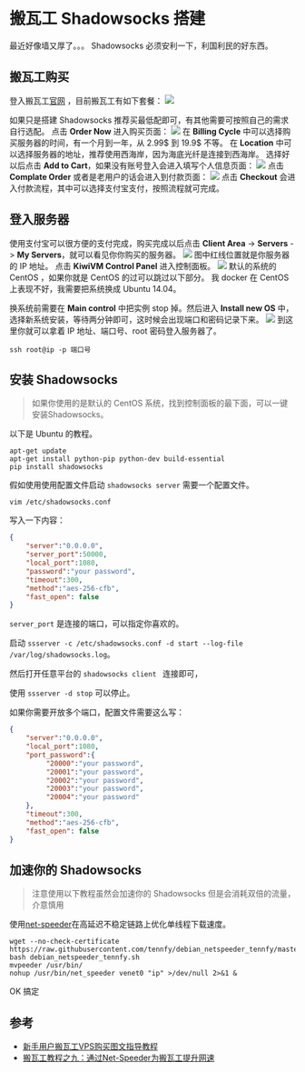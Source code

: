# 搬瓦工 Shadowsocks 搭建
最近好像墙又厚了。。。
Shadowsocks 必须安利一下，利国利民的好东西。
<!--more-->
## 搬瓦工购买
登入搬瓦工[官网](https://bandwagonhost.com) ，目前搬瓦工有如下套餐：
![](http://7xtq0y.com1.z0.glb.clouddn.com/14623721191033.jpg)

如果只是搭建 Shadowsocks 推荐买最低配即可，有其他需要可按照自己的需求自行选配。
点击 **Order Now** 进入购买页面：
![](http://7xtq0y.com1.z0.glb.clouddn.com/14623725070706.jpg)
在 **Billing Cycle** 中可以选择购买服务器的时间，有一个月到一年，从 2.99\$ 到 19.9\$ 不等。
在 **Location** 中可以选择服务器的地址，推荐使用西海岸，因为海底光纤是连接到西海岸。
选择好以后点击 **Add to Cart**，如果没有账号登入会进入填写个人信息页面：
![](http://7xtq0y.com1.z0.glb.clouddn.com/14623725244726.jpg)
点击 **Complate Order** 或者是老用户的话会进入到付款页面：
![](http://7xtq0y.com1.z0.glb.clouddn.com/14623732805080.jpg)
点击 **Checkout** 会进入付款流程，其中可以选择支付宝支付，按照流程就可完成。

## 登入服务器
使用支付宝可以很方便的支付完成，购买完成以后点击 **Client Area** -> **Servers** -> **My Servers**，就可以看见你你购买的服务器。
![](http://7xtq0y.com1.z0.glb.clouddn.com/14624246868024.jpg)
图中红线位置就是你服务器的 IP 地址。
点击 **KiwiVM Control Panel** 进入控制面板。
![](http://7xtq0y.com1.z0.glb.clouddn.com/14624249109441.jpg)
默认的系统的 CentOS ，如果你就是 CentOS 的过可以跳过以下部分。
我 docker 在 CentOS 上表现不好，我需要把系统换成 Ubuntu 14.04。

换系统前需要在 **Main control** 中把实例 stop 掉。然后进入 **Install new OS** 中，选择新系统安装，等待两分钟即可，这时候会出现端口和密码记录下来。
![](http://7xtq0y.com1.z0.glb.clouddn.com/14624257591365.jpg)
到这里你就可以拿着 IP 地址、端口号、root 密码登入服务器了。

```shell
ssh root@ip -p 端口号
```

## 安装 Shadowsocks
>如果你使用的是默认的 CentOS 系统，找到控制面板的最下面，可以一键安装Shadowsocks。

以下是 Ubuntu 的教程。

```shell
apt-get update
apt-get install python-pip python-dev build-essential
pip install shadowsocks
```
假如使用使用配置文件启动 ```shadowsocks server``` 需要一个配置文件。

```shell
vim /etc/shadowsocks.conf
```

写入一下内容：

```json
{
    "server":"0.0.0.0",
    "server_port":50000,
    "local_port":1080,
    "password":"your password",
    "timeout":300,
    "method":"aes-256-cfb",
    "fast_open": false
}
```

```server_port``` 是连接的端口，可以指定你喜欢的。

启动 ```ssserver -c /etc/shadowsocks.conf -d start --log-file /var/log/shadowsocks.log```。

然后打开任意平台的 ```shadowsocks client ``` 连接即可，

使用 ```ssserver -d stop``` 可以停止。


如果你需要开放多个端口，配置文件需要这么写：

```json
{
    "server":"0.0.0.0",
    "local_port":1080,
    "port_password":{
         "20000":"your password",
         "20001":"your password",
         "20002":"your password",
         "20003":"your password",
         "20004":"your password"
    },
    "timeout":300,
    "method":"aes-256-cfb",
    "fast_open": false
}
```
## 加速你的 Shadowsocks
> 注意使用以下教程虽然会加速你的 Shadowsocks 但是会消耗双倍的流量，介意慎用

使用[net-speeder](https://github.com/snooda/net-speeder)在高延迟不稳定链路上优化单线程下载速度。

```shell
wget --no-check-certificate https://raw.githubusercontent.com/tennfy/debian_netspeeder_tennfy/master/debian_netspeeder_tennfy.sh 
bash debian_netspeeder_tennfy.sh
mvpeeder /usr/bin/
nohup /usr/bin/net_speeder venet0 "ip" >/dev/null 2>&1 &
```
OK 搞定

## 参考
- [新手用户搬瓦工VPS购买图文指导教程](http://banwagong.cn/gonglue.html)
- [搬瓦工教程之九：通过Net-Speeder为搬瓦工提升网速](http://banwagongvpn.lofter.com/post/1d541acc_7b4bfc0)

